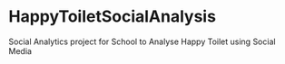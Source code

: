 # HappyToiletSocialAnalysis
Social Analytics project for School to Analyse Happy Toilet using Social Media

